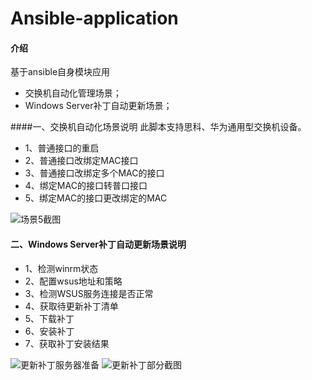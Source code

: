 # Ansible-application

#### 介绍
基于ansible自身模块应用
- 交换机自动化管理场景；
- Windows Server补丁自动更新场景；

####一、交换机自动化场景说明
此脚本支持思科、华为通用型交换机设备。

- 1、普通接口的重启
- 2、普通接口改绑定MAC接口
- 3、普通接口改绑定多个MAC的接口
- 4、绑定MAC的接口转普口接口
- 5、绑定MAC的接口更改绑定的MAC

![场景5截图](https://images.gitee.com/uploads/images/2021/1021/151609_6d55a605_9861276.png "屏幕截图.png")
#### 二、Windows Server补丁自动更新场景说明

- 1、检测winrm状态
- 2、配置wsus地址和策略
- 3、检测WSUS服务连接是否正常
- 4、获取待更新补丁清单
- 5、下载补丁
- 6、安装补丁
- 7、获取补丁安装结果


![更新补丁服务器准备](https://images.gitee.com/uploads/images/2021/1021/151240_8d7ca406_9861276.png "屏幕截图.png")
![更新补丁部分截图](https://images.gitee.com/uploads/images/2021/1021/151345_f5953f5d_9861276.png "屏幕截图.png")


